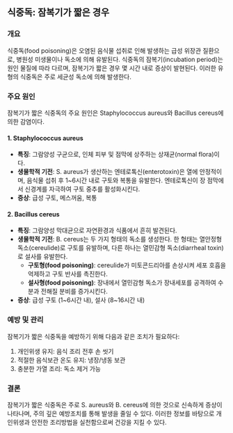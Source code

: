 

## 식중독: 잠복기가 짧은 경우

### 개요
식중독(food poisoning)은 오염된 음식물 섭취로 인해 발생하는 급성 위장관 질환으로, 병원성 미생물이나 독소에 의해 유발된다. 식중독의 잠복기(incubation period)는 원인 물질에 따라 다르며, 잠복기가 짧은 경우 몇 시간 내로 증상이 발현된다. 이러한 유형의 식중독은 주로 세균성 독소에 의해 발생한다.

### 주요 원인
잠복기가 짧은 식중독의 주요 원인은 Staphylococcus aureus와 Bacillus cereus에 의한 감염이다.

#### 1. Staphylococcus aureus
- **특징**: 그람양성 구균으로, 인체 피부 및 점막에 상주하는 상재균(normal flora)이다.
- **생물학적 기전**: S. aureus가 생산하는 엔테로톡신(enterotoxin)은 열에 안정적이며, 음식물 섭취 후 1~6시간 내로 구토와 복통을 유발한다. 엔테로톡신이 장 점막에서 신경계를 자극하여 구토 중추를 활성화시킨다.
- **증상**: 급성 구토, 메스꺼움, 복통

#### 2. Bacillus cereus
- **특징**: 그람양성 막대균으로 자연환경과 식품에서 흔히 발견된다.
- **생물학적 기전**: B. cereus는 두 가지 형태의 독소를 생성한다. 한 형태는 열안정형 독소(cereulide)로 구토를 유발하며, 다른 하나는 열민감형 독소(diarrheal toxin)로 설사를 유발한다.
  - **구토형(food poisoning)**: cereulide가 미토콘드리아를 손상시켜 세포 호흡을 억제하고 구토 반사를 촉진한다.
  - **설사형(food poisoning)**: 장내에서 열민감형 독소가 장내세포를 공격하여 수분과 전해질 분비를 증가시킨다.
- **증상**: 급성 구토 (1~6시간 내), 설사 (8~16시간 내)

### 예방 및 관리
잠복기가 짧은 식중독을 예방하기 위해 다음과 같은 조치가 필요하다:
1. 개인위생 유지: 음식 조리 전후 손 씻기
2. 적절한 음식보관 온도 유지: 냉장/냉동 보관
3. 충분한 가열 조리: 독소 제거 가능

### 결론
잠복기가 짧은 식중독은 주로 S. aureus와 B. cereus에 의한 것으로 신속하게 증상이 나타나며, 주의 깊은 예방조치를 통해 발생을 줄일 수 있다. 이러한 정보를 바탕으로 개인위생과 안전한 조리방법을 실천함으로써 건강을 지킬 수 있다.